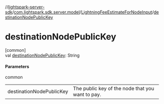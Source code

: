 //[lightspark-server-sdk](../../../index.md)/[com.lightspark.sdk.server.model](../index.md)/[LightningFeeEstimateForNodeInput](index.md)/[destinationNodePublicKey](destination-node-public-key.md)

# destinationNodePublicKey

[common]\
val [destinationNodePublicKey](destination-node-public-key.md): String

#### Parameters

common

| | |
|---|---|
| destinationNodePublicKey | The public key of the node that you want to pay. |
